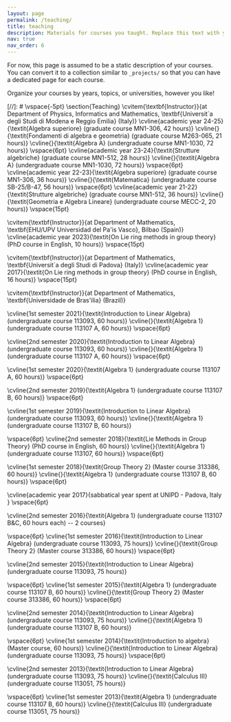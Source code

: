 ```yaml
---
layout: page
permalink: /teaching/
title: teaching
description: Materials for courses you taught. Replace this text with your description.
nav: true
nav_order: 6
---
```


For now, this page is assumed to be a static description of your courses. You can convert it to a collection similar to `_projects/` so that you can have a dedicated page for each course.

Organize your courses by years, topics, or universities, however you like!


[//]: #  \vspace{-5pt}
\section{Teaching}
\cvitem{\textbf{Instructor}}{at Department of Physics, Informatics and Mathematics, \textbf{Universit\`a degli Studi di Modena e Reggio Emilia} (Italy)}
\cvline{academic year 24-25}{\textit{Algebra superiore}  (graduate course MN1-306, 42 hours)}
\cvline{}{\textit{Fondamenti di algebra e geometria} (graduate course M263-065, 21 hours)}
\cvline{}{\textit{Algebra A} (undergraduate course MN1-1030, 72 hours)}
\vspace{6pt}
\cvline{academic year 23-24}{\textit{Strutture algebriche}  (graduate course MN1-512, 28 hours)}
\cvline{}{\textit{Algebra A} (undergraduate course MN1-1030, 72 hours)}
\vspace{6pt}
\cvline{academic year 22-23}{\textit{Algebra superiore}  (graduate course MN1-306, 36 hours)}
\cvline{}{\textit{Matematica} (undergraduate course SB-25/B-47, 56 hours)}
\vspace{6pt}
\cvline{academic year 21-22}{\textit{Strutture algebriche}  (graduate course MN1-512, 36 hours)}
\cvline{}{\textit{Geometria e Algebra Lineare} (undergraduate course MECC-2, 20 hours)}
\vspace{15pt}

\cvitem{\textbf{Instructor}}{at Department of Mathematics, \textbf{EHU/UPV Universidad del Pa\'is Vasco}, Bilbao (Spain)}
\cvline{academic year 2023}{\textit{On Lie ring methods in group theory} (PhD course in English, 10 hours)}
\vspace{15pt}

\cvitem{\textbf{Instructor}}{at Department of Mathematics, \textbf{Universit\`a degli Studi di Padova} (Italy)}
\cvline{academic year 2017}{\textit{On Lie ring methods in group theory} (PhD course in English, 16 hours)}
\vspace{15pt}

\cvitem{\textbf{Instructor}}{at Department of Mathematics, \textbf{Universidade de Bras\'ilia} (Brazil)}

\cvline{1st semester 2021}{\textit{Introduction to Linear Algebra}  (undergraduate course 113093, 60 hours)}
\cvline{}{\textit{Algebra 1} (undergraduate course 113107 A, 60 hours)}
\vspace{6pt}

\cvline{2nd semester 2020}{\textit{Introduction to Linear Algebra}  (undergraduate course 113093, 60 hours)}
\cvline{}{\textit{Algebra 1} (undergraduate course 113107 A, 60 hours)}
\vspace{6pt}

\cvline{1st semester 2020}{\textit{Algebra 1} (undergraduate course 113107 A, 60 hours)}
\vspace{6pt}

\cvline{2nd semester 2019}{\textit{Algebra 1} (undergraduate course 113107 B, 60 hours)}
\vspace{6pt}

\cvline{1st semester 2019}{\textit{Introduction to Linear Algebra} (undergraduate course 113093, 60 hours)}
\cvline{}{\textit{Algebra 1} (undergraduate course 113107 B, 60 hours)}

\vspace{6pt}
\cvline{2nd semester 2018}{\textit{Lie Methods in Group Theory} (PhD course in English, 60 hours)}
\cvline{}{\textit{Algebra 1} (undergraduate course 113107, 60 hours)}
\vspace{6pt}

\cvline{1st semester 2018}{\textit{Group Theory 2} (Master course 313386, 60 hours)}
\cvline{}{\textit{Algebra 1} (undergraduate course 113107 B, 60 hours)}
\vspace{6pt}

\cvline{academic year  2017}{sabbatical year spent at UNIPD - Padova, Italy }
\vspace{6pt}

\cvline{2nd semester 2016}{\textit{Algebra 1} (undergraduate course 113107 B\&C, 60 hours each) -- 2 courses}

\vspace{6pt}
\cvline{1st semester 2016}{\textit{Introduction to Linear Algebra} (undergraduate course 113093, 75 hours)}
\cvline{}{\textit{Group Theory 2} (Master course 313386, 60 hours)}
\vspace{6pt}

\cvline{2nd semester 2015}{\textit{Introduction to Linear Algebra} (undergraduate course 113093, 75 hours)}

\vspace{6pt}
\cvline{1st semester 2015}{\textit{Algebra 1} (undergraduate course 113107 B, 60 hours)}
\cvline{}{\textit{Group Theory 2} (Master course 313386, 60 hours)}
\vspace{6pt}

\cvline{2nd semester 2014}{\textit{Introduction to Linear Algebra} (undergraduate course 113093, 75 hours)}
\cvline{}{\textit{Algebra 1} (undergraduate course 113107 B, 60 hours)}


\vspace{6pt}
\cvline{1st semester 2014}{\textit{Introduction to algebra} (Master course, 60 hours)}
\cvline{}{\textit{Introduction to Linear Algebra} (undergraduate course 113093, 75 hours)}
\vspace{6pt}

\cvline{2nd semester 2013}{\textit{Introduction to Linear Algebra} (undergraduate course 113093, 75 hours)}
\cvline{}{\textit{Calculus III} (undergraduate course 113051, 75 hours)}


\vspace{6pt}
\cvline{1st semester 2013}{\textit{Algebra 1} (undergraduate course 113107 B, 60 hours)}
\cvline{}{\textit{Calculus III} (undergraduate course 113051, 75 hours)}


